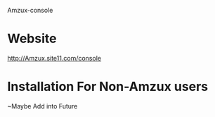 Amzux-console 

# Website
http://Amzux.site11.com/console 

# Installation For Non-Amzux users 

~Maybe Add into Future 

